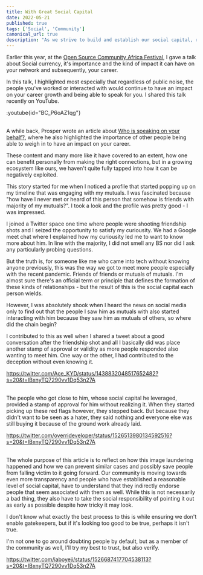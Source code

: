 ```yaml
---
title: With Great Social Capital
date: 2022-05-21
published: true
tags: ['Social', 'Community']
canonical_url: true
description: "As we strive to build and establish our social capital, recent happenings have showed how much responsibility comes as a result."
---
```


<script async src=" https://platform.twitter.com/widgets.js" charset="utf-8"></script>

Earlier this year, at the [Open Source Community Africa Festival](https://festival.oscafrica.org/), I gave a talk about Social currency, it's importance and the kind of impact it can have on your network and subsequently, your career. 
 
In this talk, I highlighted most especially that regardless of public noise, the people you've worked or interacted with would continue to have an impact on your career growth and being able to speak for you. I shared this talk recently on YouTube.

:youtube{id="BC_P6oAZ1qg"}

&nbsp;  
A while back, Prosper wrote an article about [Who is speaking on your behalf?](https://dev.to/unicodeveloper/who-is-speaking-on-your-behalf-2c5e), where he also highlighted the importance of other people being able to weigh in to have an impact on your career.

These content and many more like it have covered to an extent, how one can benefit personally from making the right connections, but in a growing ecosystem like ours, we haven't quite fully tapped into how it can be negatively exploited. 

This story started for me when I noticed a profile that started popping up on my timeline that was engaging with my mutuals. I was fascinated because "how have I never met or heard of this person that somehow is friends with majority of my mutuals?". I took a look and the profile was pretty good - I was impressed. 

I joined a Twitter space one time where people were shooting friendship shots and I seized the opportunity to satisfy my curiousity. We had a Google meet chat where I explained how my curiousity led me to want to know more about him. In line with the majority, I did not smell any BS nor did I ask any particularly probing questions. 

But the truth is, for someone like me who came into tech without knowing anyone previously, this was the way we got to meet more people especially with the recent pandemic. Friends of friends or mutuals of mutuals. I'm almost sure there's an official term or principle that defines the formation of these kinds of relationships - but the result of this is the social capital each person wields.

However, I was absolutely shook when I heard the news on social media only to find out that the people I saw him as mutuals with also started interacting with him because they saw him as mutuals of others, so where did the chain begin?

I contributed to this as well when I shared a tweet about a good conversation after the friendship shot and all I basically did was place another stamp of approval or validity as more people responded also wanting to meet him. One way or the other, I had contributed to the deception without even knowing it.

https://twitter.com/Ace_KYD/status/1438832048517652482?s=20&t=lBxnyTQ7290vv1Dq53n27A

&nbsp;  
The people who got close to him, whose social capital he leveraged, provided a stamp of approval for him without realizing it. When they started picking up these red flags however, they stepped back. But because they didn't want to be seen as a hater, they said nothing and everyone else was still buying it because of the ground work already laid. 

https://twitter.com/overrideveloper/status/1526513980134592516?s=20&t=lBxnyTQ7290vv1Dq53n27A

&nbsp;  
The whole purpose of this article is to reflect on how this image laundering happened and how we can prevent similar cases and possibly save people from falling victim to it going forward. Our community is moving towards even more transparency and people who have established a reasonable level of social capital, have to understand that they indirectly endorse people that seem associated with them as well. While this is not necessarily a bad thing, they also have to take the social responsibility of pointing it out as early as possible despite how tricky it may look. 

I don't know what exactly the best process to this is while ensuring we don't enable gatekeepers, but if it's looking too good to be true, perhaps it isn't true.

I'm not one to go around doubting people by default, but as a member of the community as well, I'll try my best to trust, but also verify.

https://twitter.com/iaboyeji/status/1526687417704538113?s=20&t=lBxnyTQ7290vv1Dq53n27A
